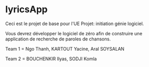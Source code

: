 # lyricsApp

Ceci est le projet de base pour l'UE Projet: initiation génie logiciel.

Vous devrez développer le logiciel de zéro afin de construire 
une application de recherche de paroles de chansons.

Team 1 = Ngo Thanh, KARTOUT Yacine, Aral SOYSALAN

Team 2 = BOUCHENKIR Ilyas, SODJI Komla
